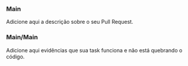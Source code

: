 ### Main

Adicione aqui a descrição sobre o seu Pull Request.

### Main/Main

Adicione aqui evidências que sua task funciona e não está quebrando o código.
